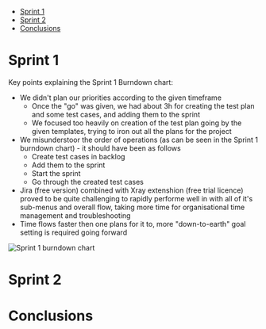 - [Sprint 1](#sprint-1)
- [Sprint 2](#sprint-2)
- [Conclusions](#conclusions)

# Sprint 1
Key points explaining the Sprint 1 Burndown chart:
* We didn't plan our priorities according to the given timeframe
  * Once the "go" was given, we had about 3h for creating the test plan and some test cases, and adding them to the sprint
  * We focused too heavily on creation of the test plan going by the given templates, trying to iron out all the plans for the project
* We misunderstoor the order of operations (as can be seen in the Sprint 1 burndown chart) - it should have been as follows
  * Create test cases in backlog
  * Add them to the sprint
  * Start the sprint
  * Go through the created test cases
* Jira (free version) combined with Xray extenshion (free trial licence) proved to be quite challenging to rapidly performe well in with all of it's sub-menus and overall flow, taking more time for organisational time management and troubleshooting
* Time flows faster then one plans for it to, more "down-to-earth" goal setting is required going forward

![Sprint 1 burndown chart](https://content.screencast.com/users/ArtrsMielsons/folders/Default/media/8d53a338-aa73-4aab-a8a9-0925d1289407/Sprint_1_burndown.JPG)

# Sprint 2


# Conclusions